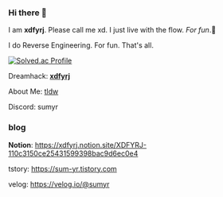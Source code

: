 ### Hi there 👋
I am **xdfyrj**. Please call me xd. 
I just live with the flow. _For fun_.🙂

I do Reverse Engineering. For fun. That's all. 

[![Solved.ac Profile](http://mazassumnida.wtf/api/v2/generate_badge?boj=sumyr)](https://solved.ac/sumyr/)

Dreamhack: [**xdfyrj**](https://dreamhack.io/users/58642)

About Me: [tldw](https://solo.to/tldw)

Discord: sumyr


### blog
**Notion**: https://xdfyrj.notion.site/XDFYRJ-110c3150ce25431599398bac9d6ec0e4

tstory: https://sum-yr.tistory.com

velog: https://velog.io/@sumyr

<!--
**xdfyrj/xdfyrj** is a ✨ _special_ ✨ repository because its `README.md` (this file) appears on your GitHub profile.

Here are some ideas to get you started:

- 🔭 I’m currently working on ...
- 🌱 I’m currently learning ...
- 👯 I’m looking to collaborate on ...
- 🤔 I’m looking for help with ...
- 💬 Ask me about ...
- 📫 How to reach me: ...
- 😄 Pronouns: ...
- ⚡ Fun fact: ...
-->
